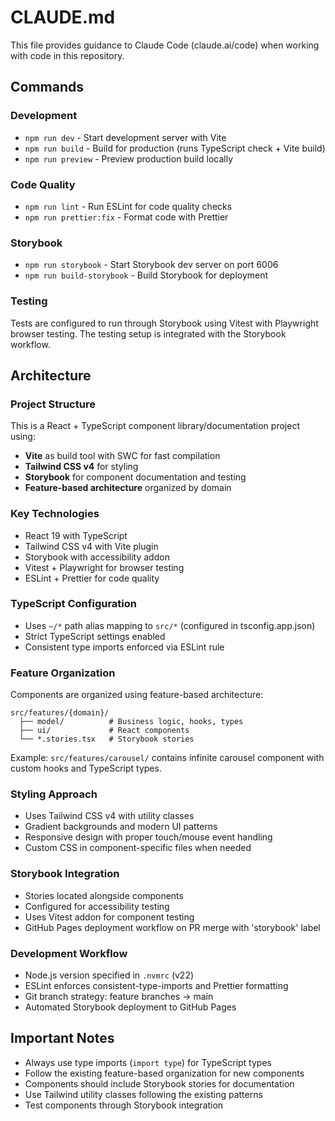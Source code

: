 # CLAUDE.md

This file provides guidance to Claude Code (claude.ai/code) when working with code in this repository.

## Commands

### Development
- `npm run dev` - Start development server with Vite
- `npm run build` - Build for production (runs TypeScript check + Vite build)
- `npm run preview` - Preview production build locally

### Code Quality
- `npm run lint` - Run ESLint for code quality checks
- `npm run prettier:fix` - Format code with Prettier

### Storybook
- `npm run storybook` - Start Storybook dev server on port 6006
- `npm run build-storybook` - Build Storybook for deployment

### Testing
Tests are configured to run through Storybook using Vitest with Playwright browser testing. The testing setup is integrated with the Storybook workflow.

## Architecture

### Project Structure
This is a React + TypeScript component library/documentation project using:
- **Vite** as build tool with SWC for fast compilation
- **Tailwind CSS v4** for styling
- **Storybook** for component documentation and testing
- **Feature-based architecture** organized by domain

### Key Technologies
- React 19 with TypeScript
- Tailwind CSS v4 with Vite plugin
- Storybook with accessibility addon
- Vitest + Playwright for browser testing
- ESLint + Prettier for code quality

### TypeScript Configuration
- Uses `~/*` path alias mapping to `src/*` (configured in tsconfig.app.json)
- Strict TypeScript settings enabled
- Consistent type imports enforced via ESLint rule

### Feature Organization
Components are organized using feature-based architecture:
```
src/features/{domain}/
  ├── model/          # Business logic, hooks, types
  ├── ui/             # React components
  └── *.stories.tsx   # Storybook stories
```

Example: `src/features/carousel/` contains infinite carousel component with custom hooks and TypeScript types.

### Styling Approach
- Uses Tailwind CSS v4 with utility classes
- Gradient backgrounds and modern UI patterns
- Responsive design with proper touch/mouse event handling
- Custom CSS in component-specific files when needed

### Storybook Integration
- Stories located alongside components
- Configured for accessibility testing
- Uses Vitest addon for component testing
- GitHub Pages deployment workflow on PR merge with 'storybook' label

### Development Workflow
- Node.js version specified in `.nvmrc` (v22)
- ESLint enforces consistent-type-imports and Prettier formatting
- Git branch strategy: feature branches → main
- Automated Storybook deployment to GitHub Pages

## Important Notes
- Always use type imports (`import type`) for TypeScript types
- Follow the existing feature-based organization for new components
- Components should include Storybook stories for documentation
- Use Tailwind utility classes following the existing patterns
- Test components through Storybook integration